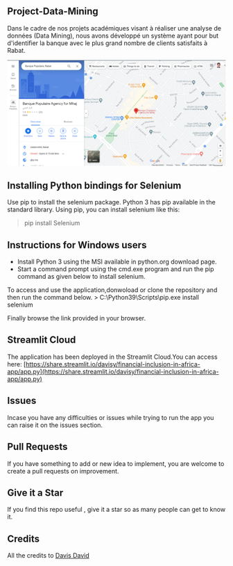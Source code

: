## Project-Data-Mining

Dans le cadre de nos projets académiques visant à réaliser une analyse de données (Data Mining), nous avons développé un système ayant pour but d'identifier la banque avec le plus grand nombre de clients satisfaits à Rabat.


![Future engineer in Data Science](https://github.com/hmoumad/hmoumad/blob/main/image.png)


## Installing Python bindings for Selenium
Use pip to install the selenium package. Python 3 has pip available in the standard library. Using pip, you can install selenium like this:

> pip install Selenium

## Instructions for Windows users
<ul>
<li> Install Python 3 using the MSI available in python.org download page.</li>
<li>Start a command prompt using the cmd.exe program and run the pip command as given below to install selenium.</li>
</ul>
To access and use the application,donwoload or clone the repository and then run the command below.
> C:\Python39\Scripts\pip.exe install selenium






















Finally browse the link provided in your browser.

## Streamlit Cloud

The application has been deployed in the Streamlit Cloud.You can access here: [https://share.streamlit.io/davisy/financial-inclusion-in-africa-app/app.py](https://share.streamlit.io/davisy/financial-inclusion-in-africa-app/app.py)



## Issues 

Incase you have any difficulties or issues while trying to run the app you can raise it on the issues section. 

## Pull Requests

If you have something to add or new idea to implement, you are welcome to create a pull requests on improvement.

## Give it a Star

If you find this repo useful , give it a star so as many people can get to know it.

## Credits

All the credits to [Davis David ](https://twitter.com/Davis_McDavid)
